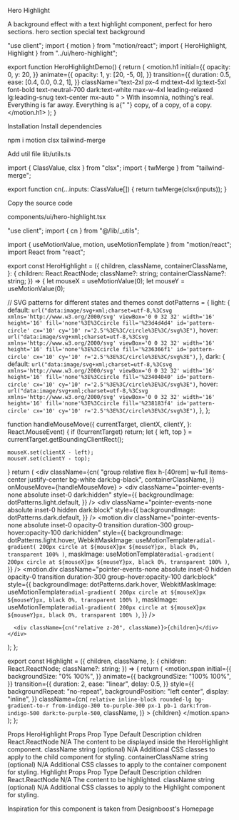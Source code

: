 Hero Highlight

A background effect with a text highlight component, perfect for hero sections.
hero
section
special
text
background

"use client";
import { motion } from "motion/react";
import { HeroHighlight, Highlight } from "../ui/hero-highlight";
 
export function HeroHighlightDemo() {
  return (
    <HeroHighlight>
      <motion.h1
        initial={{
          opacity: 0,
          y: 20,
        }}
        animate={{
          opacity: 1,
          y: [20, -5, 0],
        }}
        transition={{
          duration: 0.5,
          ease: [0.4, 0.0, 0.2, 1],
        }}
        className="text-2xl px-4 md:text-4xl lg:text-5xl font-bold text-neutral-700 dark:text-white max-w-4xl leading-relaxed lg:leading-snug text-center mx-auto "
      >
        With insomnia, nothing&apos;s real. Everything is far away. Everything
        is a{" "}
        <Highlight className="text-black dark:text-white">
          copy, of a copy, of a copy.
        </Highlight>
      </motion.h1>
    </HeroHighlight>
  );
}

Installation
Install dependencies

npm i motion clsx tailwind-merge

Add util file
lib/utils.ts

import { ClassValue, clsx } from "clsx";
import { twMerge } from "tailwind-merge";
 
export function cn(...inputs: ClassValue[]) {
  return twMerge(clsx(inputs));
}

Copy the source code

components/ui/hero-highlight.tsx

"use client";
import { cn } from "@/lib/_utils";

import { useMotionValue, motion, useMotionTemplate } from "motion/react";
import React from "react";
 
export const HeroHighlight = ({
  children,
  className,
  containerClassName,
}: {
  children: React.ReactNode;
  className?: string;
  containerClassName?: string;
}) => {
  let mouseX = useMotionValue(0);
  let mouseY = useMotionValue(0);
 
  // SVG patterns for different states and themes
  const dotPatterns = {
    light: {
      default: `url("data:image/svg+xml;charset=utf-8,%3Csvg xmlns='http://www.w3.org/2000/svg' viewBox='0 0 32 32' width='16' height='16' fill='none'%3E%3Ccircle fill='%23d4d4d4' id='pattern-circle' cx='10' cy='10' r='2.5'%3E%3C/circle%3E%3C/svg%3E")`,
      hover: `url("data:image/svg+xml;charset=utf-8,%3Csvg xmlns='http://www.w3.org/2000/svg' viewBox='0 0 32 32' width='16' height='16' fill='none'%3E%3Ccircle fill='%236366f1' id='pattern-circle' cx='10' cy='10' r='2.5'%3E%3C/circle%3E%3C/svg%3E")`,
    },
    dark: {
      default: `url("data:image/svg+xml;charset=utf-8,%3Csvg xmlns='http://www.w3.org/2000/svg' viewBox='0 0 32 32' width='16' height='16' fill='none'%3E%3Ccircle fill='%23404040' id='pattern-circle' cx='10' cy='10' r='2.5'%3E%3C/circle%3E%3C/svg%3E")`,
      hover: `url("data:image/svg+xml;charset=utf-8,%3Csvg xmlns='http://www.w3.org/2000/svg' viewBox='0 0 32 32' width='16' height='16' fill='none'%3E%3Ccircle fill='%238183f4' id='pattern-circle' cx='10' cy='10' r='2.5'%3E%3C/circle%3E%3C/svg%3E")`,
    },
  };
 
  function handleMouseMove({
    currentTarget,
    clientX,
    clientY,
  }: React.MouseEvent<HTMLDivElement>) {
    if (!currentTarget) return;
    let { left, top } = currentTarget.getBoundingClientRect();
 
    mouseX.set(clientX - left);
    mouseY.set(clientY - top);
  }
  return (
    <div
      className={cn(
        "group relative flex h-[40rem] w-full items-center justify-center bg-white dark:bg-black",
        containerClassName,
      )}
      onMouseMove={handleMouseMove}
    >
      <div
        className="pointer-events-none absolute inset-0 dark:hidden"
        style={{
          backgroundImage: dotPatterns.light.default,
        }}
      />
      <div
        className="pointer-events-none absolute inset-0 hidden dark:block"
        style={{
          backgroundImage: dotPatterns.dark.default,
        }}
      />
      <motion.div
        className="pointer-events-none absolute inset-0 opacity-0 transition duration-300 group-hover:opacity-100 dark:hidden"
        style={{
          backgroundImage: dotPatterns.light.hover,
          WebkitMaskImage: useMotionTemplate`
            radial-gradient(
              200px circle at ${mouseX}px ${mouseY}px,
              black 0%,
              transparent 100%
            )
          `,
          maskImage: useMotionTemplate`
            radial-gradient(
              200px circle at ${mouseX}px ${mouseY}px,
              black 0%,
              transparent 100%
            )
          `,
        }}
      />
      <motion.div
        className="pointer-events-none absolute inset-0 hidden opacity-0 transition duration-300 group-hover:opacity-100 dark:block"
        style={{
          backgroundImage: dotPatterns.dark.hover,
          WebkitMaskImage: useMotionTemplate`
            radial-gradient(
              200px circle at ${mouseX}px ${mouseY}px,
              black 0%,
              transparent 100%
            )
          `,
          maskImage: useMotionTemplate`
            radial-gradient(
              200px circle at ${mouseX}px ${mouseY}px,
              black 0%,
              transparent 100%
            )
          `,
        }}
      />
 
      <div className={cn("relative z-20", className)}>{children}</div>
    </div>
  );
};
 
export const Highlight = ({
  children,
  className,
}: {
  children: React.ReactNode;
  className?: string;
}) => {
  return (
    <motion.span
      initial={{
        backgroundSize: "0% 100%",
      }}
      animate={{
        backgroundSize: "100% 100%",
      }}
      transition={{
        duration: 2,
        ease: "linear",
        delay: 0.5,
      }}
      style={{
        backgroundRepeat: "no-repeat",
        backgroundPosition: "left center",
        display: "inline",
      }}
      className={cn(
        `relative inline-block rounded-lg bg-gradient-to-r from-indigo-300 to-purple-300 px-1 pb-1 dark:from-indigo-500 dark:to-purple-500`,
        className,
      )}
    >
      {children}
    </motion.span>
  );
};

Props
HeroHighlight Props
Prop	Type	Default	Description
children	React.ReactNode	N/A	The content to be displayed inside the HeroHighlight component.
className	string (optional)	N/A	Additional CSS classes to apply to the child component for styling.
containerClassName	string (optional)	N/A	Additional CSS classes to apply to the container component for styling.
Highlight Props
Prop	Type	Default	Description
children	React.ReactNode	N/A	The content to be highlighted.
className	string (optional)	N/A	Additional CSS classes to apply to the Highlight component for styling.

Inspiration for this component is taken from Designboost's Homepage